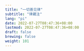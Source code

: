 ```yaml
---
title: "一切善见律"
subtitle: "律藏注"
lang: "pi"
date: 2022-07-27T08:47:36+08:00
lastmod: 2022-07-27T08:47:36+08:00
draft: false
brewing: false
weight: 101
---
```


